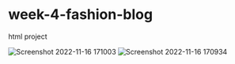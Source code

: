# week-4-fashion-blog
html project


![Screenshot 2022-11-16 171003](https://user-images.githubusercontent.com/117738625/202399387-8576fa4c-4ab2-4252-a41c-9c294640dd0f.png)
![Screenshot 2022-11-16 170934](https://user-images.githubusercontent.com/117738625/202399463-1746cf9e-443b-4638-bd85-ab88f5f4f0f0.png)
